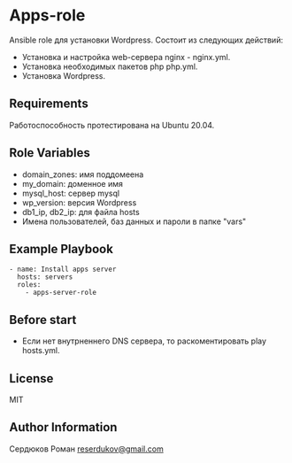 Apps-role
=========

Ansible role для установки Wordpress.
Состоит из следующих действий:
- Установка и настройка web-сервера nginx - nginx.yml.
- Установка необходимых пакетов php php.yml.
- Установка Wordpress.

Requirements
------------

Работоспособность протестирована на Ubuntu 20.04.


Role Variables
--------------

- domain_zones: имя поддомеена
- my_domain:    доменное имя
- mysql_host: сервер mysql
- wp_version: версия Wordpress
- db1_ip, db2_ip: для файла hosts
- Имена пользователей, баз данных и пароли в папке "vars"

Example Playbook
----------------
```
- name: Install apps server
  hosts: servers
  roles:
    - apps-server-role
```

Before start
----------------

- Если нет внутрненнего DNS сервера, то раскоментировать play hosts.yml.

License
-------

MIT

Author Information
------------------

Сердюков Роман
reserdukov@gmail.com
